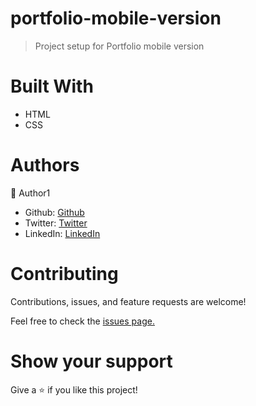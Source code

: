 # portfolio-mobile-version

> Project setup for Portfolio mobile version

# Built With
- HTML
- CSS

# Authors

:bust_in_silhouette: Author1

- Github: [Github](https://github.com/olawale-o)
- Twitter: [Twitter](https://twitter.com/ibreaktherules)
- LinkedIn: [LinkedIn](https://www.linkedin.com/in/olawale-omoogun-330a051b1/)

# Contributing
Contributions, issues, and feature requests are welcome!

Feel free to check the [issues page.](https://github.com/olawale-o/portfolio-mobile-version/issues)

# Show your support
Give a :star: if you like this project!